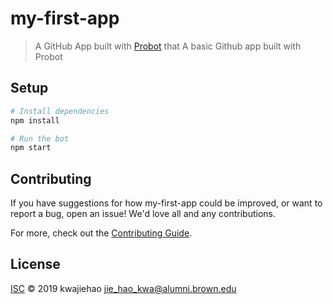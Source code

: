 # my-first-app

> A GitHub App built with [Probot](https://github.com/probot/probot) that A basic Github app built with Probot

## Setup

```sh
# Install dependencies
npm install

# Run the bot
npm start
```

## Contributing

If you have suggestions for how my-first-app could be improved, or want to report a bug, open an issue! We'd love all and any contributions.

For more, check out the [Contributing Guide](CONTRIBUTING.md).

## License

[ISC](LICENSE) © 2019 kwajiehao <jie_hao_kwa@alumni.brown.edu>
